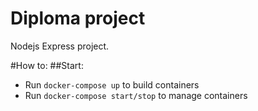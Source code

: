 # Diploma project
Nodejs Express project.

#How to:
##Start:
* Run `docker-compose up` to build containers
* Run `docker-compose start/stop` to manage containers
